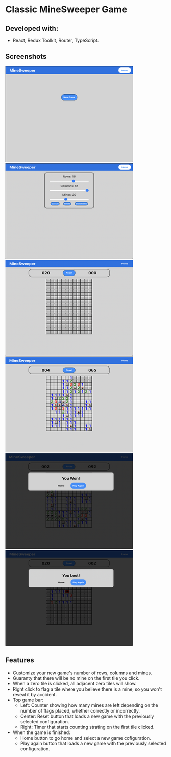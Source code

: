 # Classic MineSweeper Game
## Developed with:
- React, Redux Toolkit, Router, TypeScript.
## Screenshots
<img src='/screenshots/home.png' height='300' width='400' /> <img src='/screenshots/board-config.png' height='300' width='400' />
<img src='/screenshots/new-game.png' height='300' width='400' /> <img src='/screenshots/game-in-progress.png' height='300' width='400' />
<img src='/screenshots/game-won.png' height='300' width='400' /> <img src='/screenshots/game-lost.png' height='300' width='400' />
## Features
- Customize your new game's number of rows, columns and mines.
- Guaranty that there will be no mine on the first tile you click.
- When a zero tile is clicked, all adjacent zero tiles will show.
- Right click to flag a tile where you believe there is a mine, so you won't reveal it by accident.
- Top game bar:
  - Left: Counter showing how many mines are left depending on the number of flags placed, whether correctly or incorrectly.
  - Center: Reset button that loads a new game with the previously selected configuration.
  - Right: Timer that starts counting strating on the first tile clicked.
- When the game is finished:
    - Home button to go home and select a new game cofiguration.
    - Play again button that loads a new game with the previously selected configuration.
